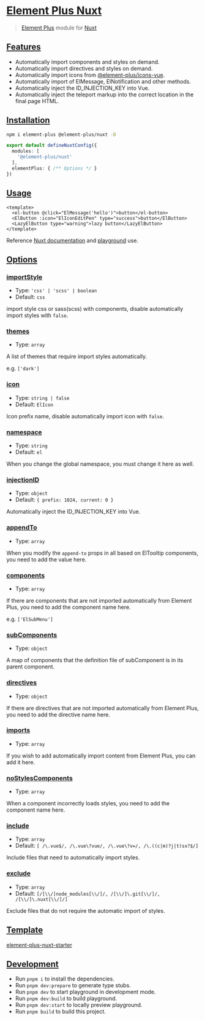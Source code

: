 
# [Element Plus Nuxt](https://nuxt.com/modules/element-plus#element-plus-nuxt)

> [Element Plus](https://element-plus.org) module for [Nuxt](https://nuxt.com)

## [Features](https://nuxt.com/modules/element-plus#features)

-   Automatically import components and styles on demand.
-   Automatically import directives and styles on demand.
-   Automatically import icons from [@element-plus/icons-vue](https://github.com/element-plus/element-plus-icons).
-   Automatically import of ElMessage, ElNotification and other methods.
-   Automatically inject the ID\_INJECTION\_KEY into Vue.
-   Automatically inject the teleport markup into the correct location in the final page HTML.

## [Installation](https://nuxt.com/modules/element-plus#installation)

```sh
npm i element-plus @element-plus/nuxt -D
```

```ts
export default defineNuxtConfig({
  modules: [
    '@element-plus/nuxt'
  ],
  elementPlus: { /** Options */ }
})
```

## [Usage](https://nuxt.com/modules/element-plus#usage)

```vue
<template>
  <el-button @click="ElMessage('hello')">button</el-button>
  <ElButton :icon="ElIconEditPen" type="success">button</ElButton>
  <LazyElButton type="warning">lazy button</LazyElButton>
</template>
```

Reference [Nuxt documentation](https://nuxt.com/docs/guide/directory-structure/components) and [playground](https://nuxt.com/modules/playground/app.vue) use.

## [Options](https://nuxt.com/modules/element-plus#options)

### [importStyle](https://nuxt.com/modules/element-plus#importstyle)

-   Type: `'css' | 'scss' | boolean`
-   Default: `css`

import style css or sass(scss) with components, disable automatically import styles with `false`.

### [themes](https://nuxt.com/modules/element-plus#themes)

-   Type: `array`

A list of themes that require import styles automatically.

e.g. `['dark']`

### [icon](https://nuxt.com/modules/element-plus#icon)

-   Type: `string | false`
-   Default: `ElIcon`

Icon prefix name, disable automatically import icon with `false`.

### [namespace](https://nuxt.com/modules/element-plus#namespace)

-   Type: `string`
-   Default: `el`

When you change the global namespace, you must change it here as well.

### [injectionID](https://nuxt.com/modules/element-plus#injectionid)

-   Type: `object`
-   Default: `{ prefix: 1024, current: 0 }`

Automatically inject the ID\_INJECTION\_KEY into Vue.

### [appendTo](https://nuxt.com/modules/element-plus#appendto)

-   Type: `array`

When you modify the `append-to` props in all based on ElTooltip components, you need to add the value here.

### [components](https://nuxt.com/modules/element-plus#components)

-   Type: `array`

If there are components that are not imported automatically from Element Plus, you need to add the component name here.

e.g. `['ElSubMenu']`

### [subComponents](https://nuxt.com/modules/element-plus#subcomponents)

-   Type: `object`

A map of components that the definition file of subComponent is in its parent component.

### [directives](https://nuxt.com/modules/element-plus#directives)

-   Type: `object`

If there are directives that are not imported automatically from Element Plus, you need to add the directive name here.

### [imports](https://nuxt.com/modules/element-plus#imports)

-   Type: `array`

If you wish to add automatically import content from Element Plus, you can add it here.

### [noStylesComponents](https://nuxt.com/modules/element-plus#nostylescomponents)

-   Type: `array`

When a component incorrectly loads styles, you need to add the component name here.

### [include](https://nuxt.com/modules/element-plus#include)

-   Type: `array`
-   Default: `[ /\.vue$/, /\.vue\?vue/, /\.vue\?v=/, /\.((c|m)?j|t)sx?$/]`

Include files that need to automatically import styles.

### [exclude](https://nuxt.com/modules/element-plus#exclude)

-   Type: `array`
-   Default: `[/[\\/]node_modules[\\/]/, /[\\/]\.git[\\/]/, /[\\/]\.nuxt[\\/]/]`

Exclude files that do not require the automatic import of styles.

## [Template](https://nuxt.com/modules/element-plus#template)

[element-plus-nuxt-starter](https://github.com/element-plus/element-plus-nuxt-starter)

## [Development](https://nuxt.com/modules/element-plus#development)

-   Run `pnpm i` to install the dependencies.
-   Run `pnpm dev:prepare` to generate type stubs.
-   Run `pnpm dev` to start playground in development mode.
-   Run `pnpm dev:build` to build playground.
-   Run `pnpm dev:start` to locally preview playground.
-   Run `pnpm build` to build this project.
